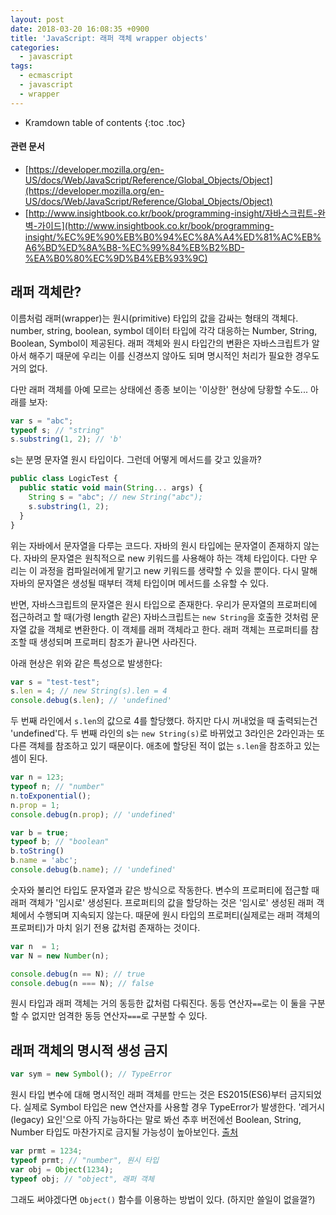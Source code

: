 ```yaml
---
layout: post
date: 2018-03-20 16:08:35 +0900
title: 'JavaScript: 래퍼 객체 wrapper objects'
categories:
  - javascript
tags:
  - ecmascript
  - javascript
  - wrapper
---
```


* Kramdown table of contents
{:toc .toc}

#### 관련 문서

- [https://developer.mozilla.org/en-US/docs/Web/JavaScript/Reference/Global_Objects/Object](https://developer.mozilla.org/en-US/docs/Web/JavaScript/Reference/Global_Objects/Object)
- [http://www.insightbook.co.kr/book/programming-insight/자바스크립트-완벽-가이드](http://www.insightbook.co.kr/book/programming-insight/%EC%9E%90%EB%B0%94%EC%8A%A4%ED%81%AC%EB%A6%BD%ED%8A%B8-%EC%99%84%EB%B2%BD-%EA%B0%80%EC%9D%B4%EB%93%9C)

## 래퍼 객체란?

이름처럼 래퍼(wrapper)는 원시(primitive) 타입의 값을 감싸는 형태의 객체다. number, string, boolean, symbol 데이터 타입에 각각 대응하는 Number, String, Boolean, Symbol이 제공된다. 래퍼 객체와 원시 타입간의 변환은 자바스크립트가 알아서 해주기 때문에 우리는 이를 신경쓰지 않아도 되며 명시적인 처리가 필요한 경우도 거의 없다.

다만 래퍼 객체를 아예 모르는 상태에선 종종 보이는 '이상한' 현상에 당황할 수도... 아래를 보자:

```js
var s = "abc";
typeof s; // "string"
s.substring(1, 2); // 'b'
```

s는 분명 문자열 원시 타입이다. 그런데 어떻게 메서드를 갖고 있을까?

```js
public class LogicTest {
  public static void main(String... args) {
    String s = "abc"; // new String("abc");
    s.substring(1, 2);
  }
}
```

위는 자바에서 문자열을 다루는 코드다. 자바의 원시 타입에는 문자열이 존재하지 않는다. 자바의 문자열은 원칙적으로 new 키워드를 사용해야 하는 객체 타입이다. 다만 우리는 이 과정을 컴파일러에게 맡기고 new 키워드를 생략할 수 있을 뿐이다. 다시 말해 자바의 문자열은 생성될 때부터 객체 타입이며 메서드를 소유할 수 있다.

반면, 자바스크립트의 문자열은 원시 타입으로 존재한다. 우리가 문자열의 프로퍼티에 접근하려고 할 때(가령 length 같은) 자바스크립트는 `new String`을 호출한 것처럼 문자열 값을 객체로 변환한다. 이 객체를 래퍼 객체라고 한다. 래퍼 객체는 프로퍼티를 참조할 때 생성되며 프로퍼티 참조가 끝나면 사라진다.

아래 현상은 위와 같은 특성으로 발생한다:

```js
var s = "test-test";
s.len = 4; // new String(s).len = 4
console.debug(s.len); // 'undefined'
```

두 번째 라인에서 `s.len`의 값으로 4를 할당했다. 하지만 다시 꺼내었을 때 출력되는건 'undefined'다. 두 번째 라인의 s는 `new String(s)`로 바뀌었고 3라인은 2라인과는 또 다른 객체를 참조하고 있기 때문이다. 애초에 할당된 적이 없는 `s.len`을 참조하고 있는 셈이 된다.

```js
var n = 123;
typeof n; // "number"
n.toExponential();
n.prop = 1;
console.debug(n.prop); // 'undefined'

var b = true;
typeof b; // "boolean"
b.toString()
b.name = 'abc';
console.debug(b.name); // 'undefined'
```

숫자와 불리언 타입도 문자열과 같은 방식으로 작동한다. 변수의 프로퍼티에 접근할 때 래퍼 객체가 '임시로' 생성된다. 프로퍼티의 값을 할당하는 것은 '임시로' 생성된 래퍼 객체에서 수행되며 지속되지 않는다. 때문에 원시 타입의 프로퍼티(실제로는 래퍼 객체의 프로퍼티)가 마치 읽기 전용 값처럼 존재하는 것이다.

```js
var n  = 1;
var N = new Number(n);

console.debug(n == N); // true
console.debug(n === N); // false
```
원시 타입과 래퍼 객체는 거의 동등한 값처럼 다뤄진다. 동등 연산자`==`로는 이 둘을 구분할 수 없지만 엄격한 동등 연산자`===`로 구분할 수 있다.

## 래퍼 객체의 명시적 생성 금지

```js
var sym = new Symbol(); // TypeError
```
원시 타입 변수에 대해 명시적인 래퍼 객체를 만드는 것은 ES2015(ES6)부터 금지되었다. 실제로 Symbol 타입은 new 연산자를 사용할 경우 TypeError가 발생한다. '레거시(legacy) 요인'으로 아직 가능하다는 말로 봐선 추후 버전에선 Boolean, String, Number 타입도 마찬가지로 금지될 가능성이 높아보인다. [출처](https://developer.mozilla.org/ko/docs/Web/JavaScript/Reference/Global_Objects/Symbol#%EC%84%A4%EB%AA%85)

```js
var prmt = 1234;
typeof prmt; // "number", 원시 타입
var obj = Object(1234);
typeof obj; // "object", 래퍼 객체
```

그래도 써야겠다면 `Object()` 함수를 이용하는 방법이 있다. (하지만 쓸일이 없을껄?)
